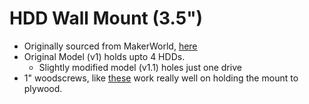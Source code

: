 # HDD Wall Mount (3.5")

* Originally sourced from MakerWorld, [here](https://makerworld.com/en/models/434045?from=search#profileId-338837)
* Original Model (v1) holds upto 4 HDDs.
  * Slightly modified model (v1.1) holes just one drive
* 1" woodscrews, like [these](https://www.homedepot.com/p/Everbilt-8-x-1-in-Zinc-Plated-Phillips-Flat-Head-Wood-Screw-100-Pack-822772/317479392) work really well on holding the mount to plywood.
